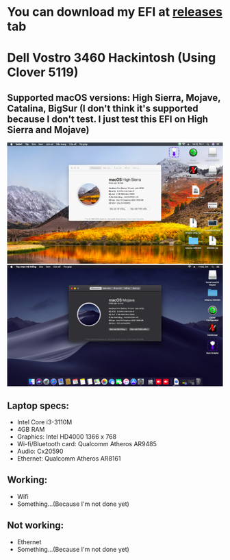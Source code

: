 # You can download my EFI at [releases](https://github.com/qilskcter/Dell-Vostro-3460-Hackintosh/releases) tab

# Dell Vostro 3460 Hackintosh (Using Clover 5119)
## Supported macOS versions: High Sierra, Mojave, Catalina, BigSur (I don't think it's supported because I don't test. I just test this EFI on High Sierra and Mojave)
![Screenshot](Screenshots/HighSierra.png)
![Screenshot](Screenshots/Mojave.png)
## Laptop specs:

- Intel Core i3-3110M
- 4GB RAM
- Graphics: Intel HD4000 1366 x 768
- Wi-fi/Bluetooth card: Qualcomm Atheros AR9485
- Audio: Cx20590
- Ethernet: Qualcomm Atheros AR8161

## Working:
- Wifi 
- Something...(Because I'm not done yet)

## Not working:
- Ethernet
- Something...(Because I'm not done yet)
